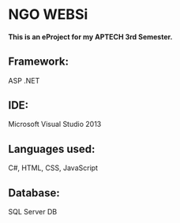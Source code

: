 # NGO WEBSi
#### This is an eProject for my APTECH 3rd Semester. 
## Framework:
ASP .NET
## IDE:
Microsoft Visual Studio 2013
## Languages used:
C#, HTML, CSS, JavaScript
## Database:
SQL Server DB
